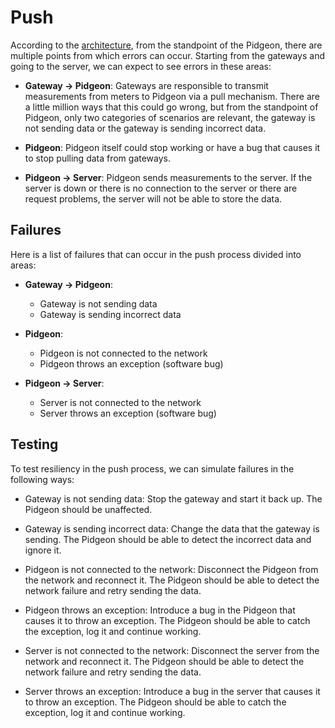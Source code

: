 # Push

According to the [architecture](../architecture.md), from the standpoint of the
Pidgeon, there are multiple points from which errors can occur. Starting from
the gateways and going to the server, we can expect to see errors in these
areas:

- **Gateway -> Pidgeon**: Gateways are responsible to transmit measurements from
  meters to Pidgeon via a pull mechanism. There are a little million ways that
  this could go wrong, but from the standpoint of Pidgeon, only two categories
  of scenarios are relevant, the gateway is not sending data or the gateway is
  sending incorrect data.

- **Pidgeon**: Pidgeon itself could stop working or have a bug that causes it to
  stop pulling data from gateways.

- **Pidgeon -> Server**: Pidgeon sends measurements to the server. If the server
  is down or there is no connection to the server or there are request problems,
  the server will not be able to store the data.

## Failures

Here is a list of failures that can occur in the push process divided into
areas:

- **Gateway -> Pidgeon**:

  - Gateway is not sending data
  - Gateway is sending incorrect data

- **Pidgeon**:

  - Pidgeon is not connected to the network
  - Pidgeon throws an exception (software bug)

- **Pidgeon -> Server**:
  - Server is not connected to the network
  - Server throws an exception (software bug)

## Testing

To test resiliency in the push process, we can simulate failures in the
following ways:

- Gateway is not sending data: Stop the gateway and start it back up. The
  Pidgeon should be unaffected.

- Gateway is sending incorrect data: Change the data that the gateway is
  sending. The Pidgeon should be able to detect the incorrect data and ignore
  it.

- Pidgeon is not connected to the network: Disconnect the Pidgeon from the
  network and reconnect it. The Pidgeon should be able to detect the network
  failure and retry sending the data.

- Pidgeon throws an exception: Introduce a bug in the Pidgeon that causes it to
  throw an exception. The Pidgeon should be able to catch the exception, log it
  and continue working.

- Server is not connected to the network: Disconnect the server from the network
  and reconnect it. The Pidgeon should be able to detect the network failure and
  retry sending the data.

- Server throws an exception: Introduce a bug in the server that causes it to
  throw an exception. The Pidgeon should be able to catch the exception, log it
  and continue working.
